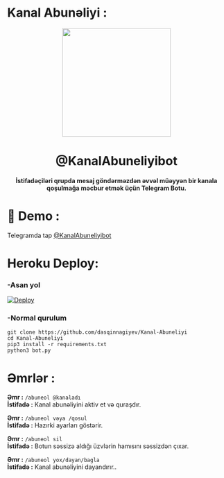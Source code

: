 # Kanal Abunəliyi :
<p align="center"><a href="#"><img src="https://telegra.ph/file/39b6470a66fc51409b4d5.jpg" width="250"></a></p> 
<h1 align="center"><b>@KanalAbuneliyibot</b></h1>
<h4 align="center">İstifadəçiləri qrupda mesaj göndərməzdən əvvəl müəyyən bir kanala qoşulmağa məcbur etmək üçün Telegram Botu.</h4>

# 🤖 Demo :
Telegramda tap [@KanalAbuneliyibot](https://t.me/kanalabuneliyibot)

# Heroku Deploy:
### -Asan yol
[![Deploy](https://www.herokucdn.com/deploy/button.svg)](https://heroku.com/deploy?template=https://github.com/dasqinnagiyev/Kanal-Abuneliyi)

### -Normal qurulum
```python3
git clone https://github.com/dasqinnagiyev/Kanal-Abuneliyi
cd Kanal-Abuneliyi
pip3 install -r requirements.txt
python3 bot.py
```
# Əmrlər :

**Əmr :** ```/abuneol @kanaladı``` <br />
**İstifadə :** Kanal abunəliyini aktiv et və quraşdır.<br />

**Əmr :** ```/abuneol vəya /qosul``` <br />
**İstifadə :** Hazırki ayarları göstərir. <br />

**Əmr :** ```/abuneol sil``` <br />
**İstifadə :** Botun səssizə aldığı üzvlərin hamısını səssizdən çıxar. <br />

**Əmr :** ```/abuneol yox/dayan/bagla``` <br />
**İstifadə :** Kanal abunəliyini dayandırır.. <br />


